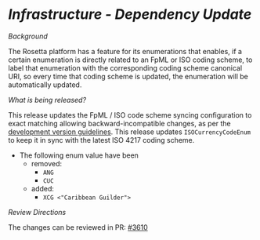 # _Infrastructure - Dependency Update_

_Background_

The Rosetta platform has a feature for its enumerations that enables, if a certain enumeration is directly related to an FpML or ISO coding scheme, to label that enumeration with the corresponding coding scheme canonical URI, so every time that coding scheme is updated, the enumeration will be automatically updated.

_What is being released?_

This release updates the FpML / ISO code scheme syncing configuration to exact matching allowing backward-incompatible changes, as per the [development version guidelines](https://cdm.finos.org/docs/contributing/#version-availability).
This release updates `ISOCurrencyCodeEnum` to keep it in sync with the latest ISO 4217 coding scheme.

* The following enum value have been
  * removed:
    * `ANG`
    * `CUC`  
  * added:
    * `XCG <"Caribbean Guilder">`
    
_Review Directions_

The changes can be reviewed in PR: [#3610](https://github.com/finos/common-domain-model/pull/3610)
